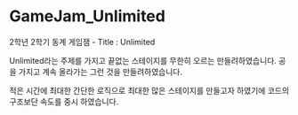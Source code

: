 # GameJam_Unlimited
2학년 2학기 동계 게임잼 - Title : Unlimited

Unlimited라는 주제를 가지고 끝없는 스테이지를 무한히 오르는 만들려하였습니다.
공을 가지고 계속 올라가는 그런 것을 만들려하였습니다.

적은 시간에 최대한 간단한 로직으로 최대한 많은 스테이지를 만들고자 하였기에 코드의 구조보단 속도를 중시 하였습니다.
